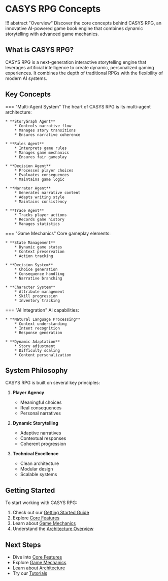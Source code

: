 # CASYS RPG Concepts

!!! abstract "Overview"
    Discover the core concepts behind CASYS RPG, an innovative AI-powered game book engine that combines dynamic storytelling with advanced game mechanics.

## What is CASYS RPG?

CASYS RPG is a next-generation interactive storytelling engine that leverages artificial intelligence to create dynamic, personalized gaming experiences. It combines the depth of traditional RPGs with the flexibility of modern AI systems.

## Key Concepts

=== "Multi-Agent System"
    The heart of CASYS RPG is its multi-agent architecture:

    * **StoryGraph Agent**
        * Controls narrative flow
        * Manages story transitions
        * Ensures narrative coherence

    * **Rules Agent**
        * Interprets game rules
        * Manages game mechanics
        * Ensures fair gameplay

    * **Decision Agent**
        * Processes player choices
        * Evaluates consequences
        * Maintains game logic

    * **Narrator Agent**
        * Generates narrative content
        * Adapts writing style
        * Maintains consistency

    * **Trace Agent**
        * Tracks player actions
        * Records game history
        * Manages statistics

=== "Game Mechanics"
    Core gameplay elements:

    * **State Management**
        * Dynamic game states
        * Context preservation
        * Action tracking

    * **Decision System**
        * Choice generation
        * Consequence handling
        * Narrative branching

    * **Character System**
        * Attribute management
        * Skill progression
        * Inventory tracking

=== "AI Integration"
    AI capabilities:

    * **Natural Language Processing**
        * Context understanding
        * Intent recognition
        * Response generation

    * **Dynamic Adaptation**
        * Story adjustment
        * Difficulty scaling
        * Content personalization

## System Philosophy

CASYS RPG is built on several key principles:

1. **Player Agency**
    * Meaningful choices
    * Real consequences
    * Personal narratives

2. **Dynamic Storytelling**
    * Adaptive narratives
    * Contextual responses
    * Coherent progression

3. **Technical Excellence**
    * Clean architecture
    * Modular design
    * Scalable systems

## Getting Started

To start working with CASYS RPG:

1. Check out our [Getting Started Guide](../getting-started/index.md)
2. Explore [Core Features](core-features.md)
3. Learn about [Game Mechanics](game-mechanics.md)
4. Understand the [Architecture Overview](architecture-overview.md)

## Next Steps

- Dive into [Core Features](core-features.md)
- Explore [Game Mechanics](game-mechanics.md)
- Learn about [Architecture](architecture-overview.md)
- Try our [Tutorials](../tutorials/index.md)
